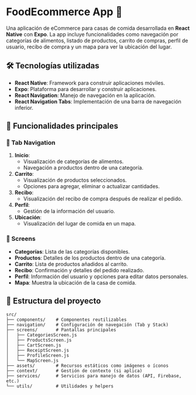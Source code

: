 # FoodEcommerce App 🍴

Una aplicación de eCommerce para casas de comida desarrollada en **React Native** con **Expo**. La app incluye funcionalidades como navegación por categorías de alimentos, listado de productos, carrito de compras, perfil de usuario, recibo de compra y un mapa para ver la ubicación del lugar.

## 🛠️ Tecnologías utilizadas

- **React Native**: Framework para construir aplicaciones móviles.
- **Expo**: Plataforma para desarrollar y construir aplicaciones.
- **React Navigation**: Manejo de navegación en la aplicación.
- **React Navigation Tabs**: Implementación de una barra de navegación inferior.

## 📱 Funcionalidades principales

### 🔹 Tab Navigation
1. **Inicio**: 
   - Visualización de categorías de alimentos.
   - Navegación a productos dentro de una categoría.
2. **Carrito**:
   - Visualización de productos seleccionados.
   - Opciones para agregar, eliminar o actualizar cantidades.
3. **Recibo**:
   - Visualización del recibo de compra después de realizar el pedido.
4. **Perfil**:
   - Gestión de la información del usuario.
5. **Ubicación**:
   - Visualización del lugar de comida en un mapa.

### 🔹 Screens
- **Categorías**: Lista de las categorías disponibles.
- **Productos**: Detalles de los productos dentro de una categoría.
- **Carrito**: Lista de productos añadidos al carrito.
- **Recibo**: Confirmación y detalles del pedido realizado.
- **Perfil**: Información del usuario y opciones para editar datos personales.
- **Mapa**: Muestra la ubicación de la casa de comida.

## 📂 Estructura del proyecto

```plaintext
src/
├── components/    # Componentes reutilizables
├── navigation/    # Configuración de navegación (Tab y Stack)
├── screens/       # Pantallas principales
│   ├── CategoriesScreen.js
│   ├── ProductsScreen.js
│   ├── CartScreen.js
│   ├── ReceiptScreen.js
│   ├── ProfileScreen.js
│   └── MapScreen.js
├── assets/        # Recursos estáticos como imágenes o íconos
├── context/       # Gestión de contexto (si aplica)
├── services/      # Servicios para manejo de datos (API, Firebase, etc.)
└── utils/         # Utilidades y helpers